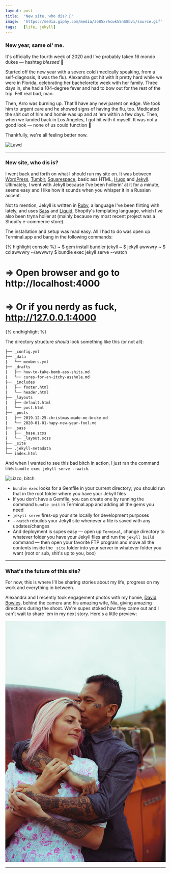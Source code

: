 ```yaml
---
layout: post
title:  "New site, who dis? 💅"
image:  'https://media.giphy.com/media/3o85xrhcwk5SnS8bvi/source.gif'
tags:   [life, jekyll]
---
```


### New year, same ol' me.

It's officially the fourth week of 2020 and I've probably taken 16 mondo dukes — hashtag *blessed* 🙏

Started off the new year with a severe cold (medically speaking, from a self-diagnosis, it was the flu). Alexandra got hit with it pretty hard while we were in Florida, celebrating her bachelorette week with her family. Three days in, she had a 104-degree fever and had to bow out for the rest of the trip. Felt real bad, man.

Then, Arro was burning up. That'll have any new parent on edge. We took him to urgent care and he showed signs of having the flu, too. Medicated the shit out of him and homie was up and at 'em within a few days. Then, when we landed back in Los Angeles, I got hit with it myself. It was not a good look — none of us could function 🤧

Thankfully, we're all feeling better now.

![Lawd](https://media.giphy.com/media/HhWpLFOMqNTgI/source.gif)

***

### New site, who dis is?

I went back and forth on what I should run my site on. It was between [WordPress][url-wordpress], [Tumblr][url-tumblr], [Squarespace][url-squarespace], basic ass HTML, [Hugo][url-hugo] and [Jekyll][url-jekyll]. Ultimately, I went with Jekyll because I've been hollerin' at it for a minute, seems easy and I like how it sounds when you whisper it in a Russian accent.

Not to mention, Jekyll is written in [Ruby][url-ruby], a language I've been flirting with lately, and uses [Sass][url-sass] and [Liquid][url-liquid], Shopify's templating language, which I've also been tryna holler at (mainly because my most recent project was a Shopify e-commerce store).

The installation and setup was mad easy. All I had to do was open up Terminal.app and bang in the following commands:

{% highlight console %}
~ $ gem install bundler jekyll
~ $ jekyll awwwry
~ $ cd awwwry
~/awwwry $ bundle exec jekyll serve --watch
# => Open browser and go to http://localhost:4000
# => Or if you nerdy as fuck, http://127.0.0.1:4000
{% endhighlight %}

The directory structure *should* look something like this (or not all):

```
├── _config.yml
├── _data
|   └── members.yml
├── _drafts
|   ├── how-to-take-bomb-ass-shits.md
|   └── cures-for-an-itchy-asshole.md
├── _includes
|   ├── footer.html
|   └── header.html
├── _layouts
|   ├── default.html
|   └── post.html
├── _posts
|   ├── 2019-12-25-christmas-made-me-broke.md
|   └── 2020-01-01-hapy-new-year-fool.md
├── _sass
|   ├── _base.scss
|   └── _layout.scss
├── _site
├── .jekyll-metadata
└── index.html
```

And when I wanted to see this bad bitch in action, I just ran the command line: `bundle exec jekyll serve --watch`.

![Lizzo, bitch](https://media.giphy.com/media/8cDK4PFuFVakeuNL7S/giphy.gif)

* `bundle exec` looks for a Gemfile in your current directory; you should run that in the root folder where you have your Jekyll files
* If you don't have a Gemfile, you can create one by running the command `bundle init` in Terminal.app and adding all the gems you need
* `jekyll serve` fires-up your site locally for development purposes
* `--watch` rebuilds your Jekyll site whenever a file is saved with any updates/changes
* And deployment is supes easy — open up `Terminal`, change directory to whatever folder you have your Jekyll files and run the `jekyll build` command — then open your favorite FTP program and move all the contents inside the `_site` folder into your server in whatever folder you want (root or sub, shit's up to you, boo)

***

### What's the future of this site?

For now, this is where I'll be sharing stories about my life, progress on my work and everything in between.

Alexandra and I recently took engagement photos with my homie, [David Bowles](url-david-bowles), behind the camera and his amazing wife, Nia, giving amazing directions during the shoot. We're supes stoked how they came out and I can't wait to share 'em in my next story. Here's a little preview:

![Engagement photo of Alexandra and Ary](/assets/img/engagement-photos-preview.jpg)

***

[url-jekyll]: https://jekyllrb.com
[url-hugo]: https://gohugo.io
[url-ruby]: https://www.ruby-lang.org/en/
[url-liquid]: https://shopify.github.io/liquid/
[url-wordpress]: https://wordpress.org
[url-tumblr]: https://www.tumblr.com
[url-squarespace]: https://www.squarespace.com
[url-sass]: https://sass-lang.com
[url-david-bowles]: https://davidscottbowles.com
[url-music]: http://www.youtube.com/watch?v=sLobgQ_oAho
[url-github]: https://github.com/awwwry